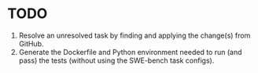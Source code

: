 # TODO

1. Resolve an unresolved task by finding and applying the change(s) from GitHub.
2. Generate the Dockerfile and Python environment needed to run (and pass) the tests (without using the SWE-bench task configs).

